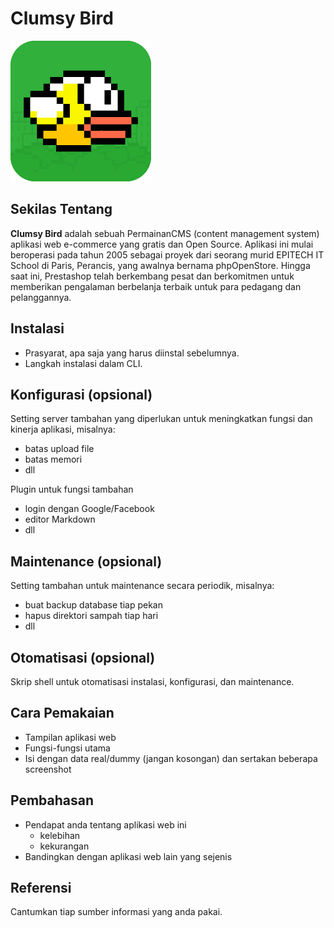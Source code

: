 # Clumsy Bird
![Clumsy Bird](https://github.com/Osisuseso/Clumsy-Bird-Komdat-2020/blob/master/Images/flappy%20bird%20icon.png)

## Sekilas Tentang

**Clumsy Bird** adalah sebuah PermainanCMS (content management system) aplikasi web e-commerce yang gratis dan Open Source. Aplikasi ini mulai beroperasi pada tahun 2005 sebagai proyek dari seorang murid EPITECH IT School di Paris, Perancis, yang awalnya bernama phpOpenStore. Hingga saat ini, Prestashop telah berkembang pesat dan berkomitmen untuk memberikan pengalaman berbelanja terbaik untuk para pedagang dan pelanggannya.

## Instalasi

- Prasyarat, apa saja yang harus diinstal sebelumnya.
- Langkah instalasi dalam CLI.


## Konfigurasi (opsional)

Setting server tambahan yang diperlukan untuk meningkatkan fungsi dan kinerja aplikasi, misalnya:
- batas upload file
- batas memori
- dll

Plugin untuk fungsi tambahan
- login dengan Google/Facebook
- editor Markdown
- dll


##  Maintenance (opsional)

Setting tambahan untuk maintenance secara periodik, misalnya:
- buat backup database tiap pekan
- hapus direktori sampah tiap hari
- dll


## Otomatisasi (opsional)

Skrip shell untuk otomatisasi instalasi, konfigurasi, dan maintenance.


## Cara Pemakaian

- Tampilan aplikasi web
- Fungsi-fungsi utama
- Isi dengan data real/dummy (jangan kosongan) dan sertakan beberapa screenshot


## Pembahasan

- Pendapat anda tentang aplikasi web ini
    - kelebihan
    - kekurangan
- Bandingkan dengan aplikasi web lain yang sejenis


## Referensi

Cantumkan tiap sumber informasi yang anda pakai.
